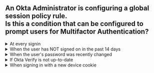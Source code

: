 ## An Okta Administrator is configuring a global session policy rule.<br>Is this a condition that can be configured to prompt users for Multifactor Authentication?

<details>
  <summary>At every signin</summary>
<p>
  Yes
</p>
</details>

<details>
  <summary>When the user has NOT signed on in the past 14 days</summary>
<p>
  No
</p>
</details>

<details>
  <summary>When the user's password was recently changed</summary><p>
<p>
  No
</p>
</details>

<details>
  <summary>If Okta Verify is not up-to-date</summary>
<p>
  No
</p>
</details>

<details>
  <summary>When signing in with a new device cookie</summary>
<p>
  Yes
</p>
</details>
